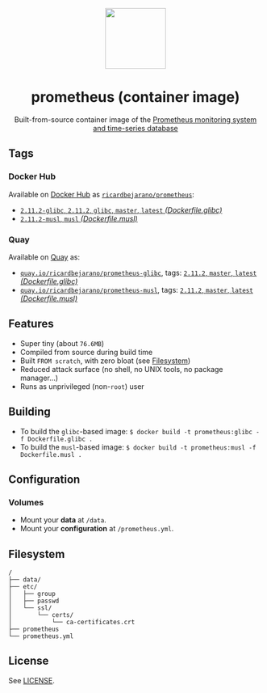 <p align="center"><img src="https://emojipedia-us.s3.dualstack.us-west-1.amazonaws.com/thumbs/320/apple/198/fire_1f525.png" width="120px"></p>
<h1 align="center">prometheus (container image)</h1>
<p align="center">Built-from-source container image of the <a href="https://prometheus.io">Prometheus monitoring system and time-series database</a></p>


## Tags

### Docker Hub

Available on [Docker Hub](https://hub.docker.com) as [`ricardbejarano/prometheus`](https://hub.docker.com/r/ricardbejarano/prometheus):

- [`2.11.2-glibc`, `2.11.2`, `glibc`, `master`, `latest` *(Dockerfile.glibc)*](https://github.com/ricardbejarano/prometheus/blob/master/Dockerfile.glibc)
- [`2.11.2-musl`, `musl` *(Dockerfile.musl)*](https://github.com/ricardbejarano/prometheus/blob/master/Dockerfile.musl)

### Quay

Available on [Quay](https://quay.io) as:

- [`quay.io/ricardbejarano/prometheus-glibc`](https://quay.io/repository/ricardbejarano/prometheus-glibc), tags: [`2.11.2`, `master`, `latest` *(Dockerfile.glibc)*](https://github.com/ricardbejarano/prometheus/blob/master/Dockerfile.glibc)
- [`quay.io/ricardbejarano/prometheus-musl`](https://quay.io/repository/ricardbejarano/prometheus-musl), tags: [`2.11.2`, `master`, `latest` *(Dockerfile.musl)*](https://github.com/ricardbejarano/prometheus/blob/master/Dockerfile.musl)


## Features

* Super tiny (about `76.6MB`)
* Compiled from source during build time
* Built `FROM scratch`, with zero bloat (see [Filesystem](#filesystem))
* Reduced attack surface (no shell, no UNIX tools, no package manager...)
* Runs as unprivileged (non-`root`) user


## Building

- To build the `glibc`-based image: `$ docker build -t prometheus:glibc -f Dockerfile.glibc .`
- To build the `musl`-based image: `$ docker build -t prometheus:musl -f Dockerfile.musl .`


## Configuration

### Volumes

- Mount your **data** at `/data`.
- Mount your **configuration** at `/prometheus.yml`.


## Filesystem

```
/
├── data/
├── etc/
│   ├── group
│   ├── passwd
│   └── ssl/
│       └── certs/
│           └── ca-certificates.crt
├── prometheus
└── prometheus.yml
```


## License

See [LICENSE](https://github.com/ricardbejarano/prometheus/blob/master/LICENSE).
